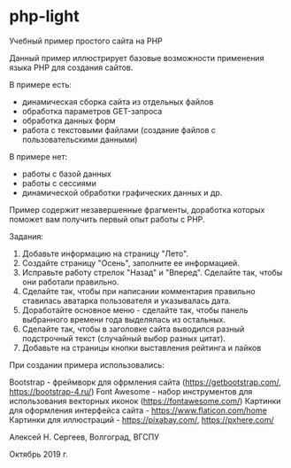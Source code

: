 # php-light

Учебный пример простого сайта на PHP

Данный пример иллюстрирует базовые возможности применения языка PHP для создания сайтов.

В примере есть:

- динамическая сборка сайта из отдельных файлов
- обработка параметров GET-запроса
- обработка данных форм
- работа с текстовыми файлами (создание файлов с пользовательскими данными)

В примере нет:

- работы с базой данных
- работы с сессиями
- динамической обработки графических данных и др.

Пример содержит незавершенные фрагменты, доработка которых поможет вам получить первый опыт работы с PHP.

Задания:

1. Добавьте информацию на страницу "Лето".
2. Создайте страницу "Осень", заполните ее информацией.
3. Исправьте работу стрелок "Назад" и "Вперед". Сделайте так, чтобы они работали правильно.
4. Сделайте так, чтобы при написании комментария правильно ставилась аватарка пользователя и указывалась дата.
5. Доработайте основное меню - сделайте так, чтобы панель выбранного времени года выделялась из остальных.
6. Сделайте так, чтобы в заголовке сайта выводился разный подстрочный текст (случайный выбор разных цитат).
7. Добавьте на страницы кнопки выставления рейтинга и лайков


При создании примера использовались:

Bootstrap - фреймворк для офрмления сайта (https://getbootstrap.com/, https://bootstrap-4.ru/)
Font Awesome - набор инструментов для использования векторных иконок (https://fontawesome.com/)
Картинки для оформления интерфейса сайта - https://www.flaticon.com/home
Картинки для иллюстраций - https://pixabay.com/, https://pxhere.com/


Алексей Н. Сергеев, Волгоград, ВГСПУ

Октябрь 2019 г.
